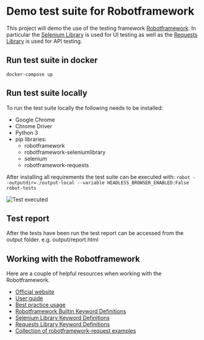# Demo test suite for Robotframework
This project will demo the use of the testing framework [Robotframework](https://robotframework.org/). In particular the [Selenium Library](https://pypi.org/project/robotframework-seleniumlibrary/) is used for UI testing as well as the [Requests Library](https://pypi.org/project/robotframework-requests/) is used for API testing.

## Run test suite in docker
`docker-compose up`

## Run test suite locally
To run the test suite locally the following needs to be installed:
- Google Chrome
- Chrome Driver
- Python 3
- pip libraries:
  - robotframework
  - robotframework-seleniumlibrary
  - selenium
  - robotframework-requests

After installing all requirements the test suite can be executed with:
`robot --outputdir=./output-local --variable HEADLESS_BROWSER_ENABLED:False robot-tests`

![Test executed](../master/test-executed.png)

## Test report
After the tests have been run the test report can be accessed from the output folder. e.g. output/report.html

## Working with the Robotframework
Here are a couple of helpful resources when working with the Robotframework.
- [Official website](http://robotframework.org/)
- [User guide](http://robotframework.org/robotframework/latest/RobotFrameworkUserGuide.html)
- [Best practice usage](https://github.com/robotframework/HowToWriteGoodTestCases/blob/master/HowToWriteGoodTestCases.rst)
- [Robotframework Builtin Keyword Definitions](http://robotframework.org/robotframework/latest/libraries/BuiltIn.html#Keywords)
- [Selenium Library Keyword Definitions](http://robotframework.org/SeleniumLibrary/SeleniumLibrary.html)
- [Requests Library Keyword Definitions](http://marketsquare.github.io/robotframework-requests/doc/RequestsLibrary.html)
- [Collection of robotframework-request examples](https://github.com/MarketSquare/robotframework-requests/blob/master/atests/testcase.robot)
